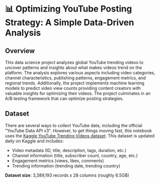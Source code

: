 # 📊 Optimizing YouTube Posting Strategy: A Simple Data-Driven Analysis

## Overview
This data science project analyzes global YouTube trending videos to uncover patterns and insights about what makes videos trend on the platform. The analysis explores various aspects including video categories, channel characteristics, publishing patterns, engagement metrics, and regional trends. Additionally, the project implements machine learning models to predict video view counts providing content creators with valuable insights for optimizing their videos. The project culminates in an A/B testing framework that can optimize posting strategies.

## Dataset
There are several ways to collect YouTube data, including the official "YouTube Data API v3". However, to get things moving fast, this notebook uses the [Kaggle YouTube Trending Videos dataset](https://www.kaggle.com/datasets/canerkonuk/youtube-trending-videos-global). This dataset is updated daily on Kaggle and includes:  

- Video metadata (ID, title, description, tags, duration, etc.)
- Channel information (title, subscriber count, country, age, etc.)
- Engagement metrics (views, likes, comments)
- Trending information (trending date, trending country)

**Dataset size**: 3,389,193 records x 28 columns (roughly 6.5GB)
